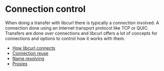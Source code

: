 # Connection control

When doing a transfer with libcurl there is typically a *connection*
involved. A connection done using an Internet transport protocol like TCP or
QUIC. Transfers are done *over* connections and libcurl offers a lot of
concepts for connections and options to control how it works with them.

  * [How libcurl connects](conn/how.md)
  * [Connection reuse](conn/reuse.md)
  * [Name resolving](conn/names.md)
  * [Proxies](conn/proxies.md)
